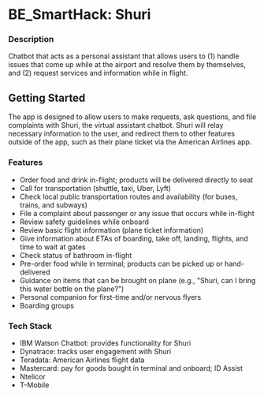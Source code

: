 # BE_SmartHack: Shuri

### Description
Chatbot that acts as a personal assistant that allows users to (1) handle issues that come up while at the airport and resolve them by themselves, 
and (2) request services and information while in flight.

## Getting Started
The app is designed to allow users to make requests, ask questions, and file complaints with Shuri, the virtual assistant chatbot. Shuri will relay necessary information
to the user, and redirect them to other features outside of the app, such as their plane ticket via the American Airlines app.

### Features
* Order food and drink in-flight; products will be delivered directly to seat
* Call for transportation (shuttle, taxi, Uber, Lyft)
* Check local public transportation routes and availability (for buses, trains, and subways)
* File a complaint about passenger or any issue that occurs while in-flight
* Review safety guidelines while onboard
* Review basic flight information (plane ticket information)
* Give information about ETAs of boarding, take off, landing, flights, and time to wait at gates
* Check status of bathroom in-flight
* Pre-order food while in terminal; products can be picked up or hand-delivered
* Guidance on items that can be brought on plane (e.g., "Shuri, can I bring this water bottle on the plane?")
* Personal companion for first-time and/or nervous flyers
* Boarding groups

### Tech Stack
* IBM Watson Chatbot: provides functionality for Shuri
* Dynatrace: tracks user engagement with Shuri
* Teradata: American Airlines flight data
* Mastercard: pay for goods bought in terminal and onboard; ID Assist
* Ntelicor
* T-Mobile
